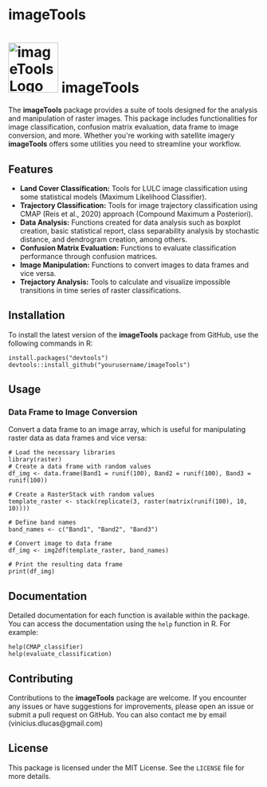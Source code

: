 <h1>imageTools</h1>

<h1><img src="logo_1.png" alt="imageTools Logo" style="width: 100px;"/> imageTools</h1>

<p>The <strong>imageTools</strong> package provides a suite of tools designed for the analysis and manipulation of raster images. This package includes functionalities for image classification, confusion matrix evaluation, data frame to image conversion, and more. Whether you're working with satellite imagery <strong>imageTools</strong> offers some utilities you need to streamline your workflow.</p>

<h2>Features</h2>
<ul>
    <li><strong>Land Cover Classification:</strong> Tools for LULC image classification using some statistical models (Maximum Likelihood Classifier).</li>
    <li><strong>Trajectory Classification:</strong> Tools for image trajectory classification using CMAP (Reis et al., 2020) approach (Compound Maximum a Posteriori).</li>
    <li><strong>Data Analysis:</strong> Functions created for data analysis such as boxplot creation, basic statistical report, class separability analysis by stochastic distance, and dendrogram creation, among others.</li>
    <li><strong>Confusion Matrix Evaluation:</strong> Functions to evaluate classification performance through confusion matrices.</li>
    <li><strong>Image Manipulation:</strong> Functions to convert images to data frames and vice versa.</li>
    <li><strong>Trejactory Analysis:</strong> Tools to calculate and visualize impossible transitions in time series of raster classifications.</li>
</ul>

<h2>Installation</h2>
<p>To install the latest version of the <strong>imageTools</strong> package from GitHub, use the following commands in R:</p>

<pre><code>install.packages("devtools")
devtools::install_github("yourusername/imageTools")</code></pre>

<h2>Usage</h2>

<h3>Data Frame to Image Conversion</h3>
<p>Convert a data frame to an image array, which is useful for manipulating raster data as data frames and vice versa:</p>

<pre><code># Load the necessary libraries
library(raster)
# Create a data frame with random values
df_img <- data.frame(Band1 = runif(100), Band2 = runif(100), Band3 = runif(100))

# Create a RasterStack with random values
template_raster <- stack(replicate(3, raster(matrix(runif(100), 10, 10))))

# Define band names
band_names <- c("Band1", "Band2", "Band3")

# Convert image to data frame
df_img <- img2df(template_raster, band_names)

# Print the resulting data frame
print(df_img)</code></pre>

<h2>Documentation</h2>
<p>Detailed documentation for each function is available within the package. You can access the documentation using the <code>help</code> function in R. For example:</p>

<pre><code>help(CMAP_classifier)
help(evaluate_classification)</code></pre>

<h2>Contributing</h2>
<p>Contributions to the <strong>imageTools</strong> package are welcome. If you encounter any issues or have suggestions for improvements, please open an issue or submit a pull request on GitHub. You can also contact me by email (vinicius.dlucas@gmail.com) </p>

<h2>License</h2>
<p>This package is licensed under the MIT License. See the <code>LICENSE</code> file for more details.</p>

</body>
</html>
